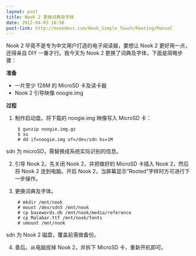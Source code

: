 ```yaml
---
layout: post
title: Nook 2 更换词典及字体
date: 2012-04-03 16:58
post-link: http://nookdevs.com/Nook_Simple_Touch/Rooting/Manual
---
```


Nook 2 毕竟不是专为中文用户打造的电子阅读器，要想让 Nook 2
更好用一点，还得亲自 DIY 一番才行。我今天为 Nook 2
更换了词典及字体，下面是简略步骤：

**准备**

+ 一片至少 128M 的 MicroSD 卡及读卡器
+ Nook 2 引导映像 noogie.img

**过程**

1. 制作启动盘。将下载的 noogie.img 映像写入 MicroSD 卡：

        $ gunzip noogie.img.gz
        $ su
        # dd if=noogie.img of=/dev/sdn bs=1M

  sdn 为 microSD，需替换成系统实际识别的信息。

2. 引导 Nook 2。先关闭 Nook 2，并把做好的 MicroSD 卡插入 Nook 2，然后将 Nook 2
连到电脑。开启 Nook 2，当屏幕显示“Rooted”字样时方可进行下一步操作。

3. 更换词典及字体。

        # mkdir /mnt/nook
        # mount /dev/sdn5 /mnt/nook
        # cp basewords.db /mnt/nook/media/reference
        # cp Malabar.ttf /mnt/nook/fonts
        # umount /mnt/nook

  sdn 为 Nook 2 磁盘，覆盖前需做备份。

4. 善后。从电脑拔掉 Nook 2，并拆下 MicroSD 卡，重新开机即可。
